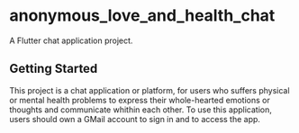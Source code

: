 # anonymous_love_and_health_chat

A Flutter chat application project.

## Getting Started

This project is a chat application or platform, for users who suffers physical or mental health problems to express their whole-hearted emotions or thoughts and communicate whithin each other. To use this application, users should own a GMail account to sign in and to access the app.

